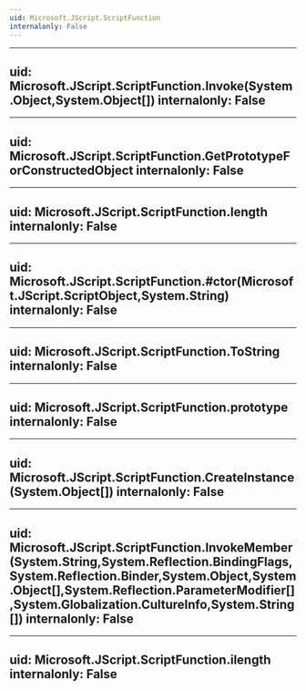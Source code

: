 ```yaml
---
uid: Microsoft.JScript.ScriptFunction
internalonly: False
---
```


---
uid: Microsoft.JScript.ScriptFunction.Invoke(System.Object,System.Object[])
internalonly: False
---

---
uid: Microsoft.JScript.ScriptFunction.GetPrototypeForConstructedObject
internalonly: False
---

---
uid: Microsoft.JScript.ScriptFunction.length
internalonly: False
---

---
uid: Microsoft.JScript.ScriptFunction.#ctor(Microsoft.JScript.ScriptObject,System.String)
internalonly: False
---

---
uid: Microsoft.JScript.ScriptFunction.ToString
internalonly: False
---

---
uid: Microsoft.JScript.ScriptFunction.prototype
internalonly: False
---

---
uid: Microsoft.JScript.ScriptFunction.CreateInstance(System.Object[])
internalonly: False
---

---
uid: Microsoft.JScript.ScriptFunction.InvokeMember(System.String,System.Reflection.BindingFlags,System.Reflection.Binder,System.Object,System.Object[],System.Reflection.ParameterModifier[],System.Globalization.CultureInfo,System.String[])
internalonly: False
---

---
uid: Microsoft.JScript.ScriptFunction.ilength
internalonly: False
---
